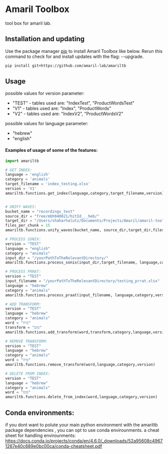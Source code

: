 # Amaril Toolbox
tool box for amaril lab.

## Installation and updating
Use the package manager [pip](https://pip.pypa.io/en/stable/) to install Amaril Toolbox like below. 
Rerun this command to check for and install  updates with the flag: --upgrade.
```bash
pip install git+https://github.com/amaril-lab/amariltb
```

## Usage
possible values for version parameter:
* "TEST" -  tables used are: "IndexTest", "ProductWordsTest"
* "V1" - tables used are: "Index", "ProductWords"
* "V2" - tables used are: "IndexV2", "ProductWordsV2"

possible values for language parameter:
* "hebrew" 
* "english"

#### Examples of usage of some of the features:
```python
import amariltb

# GET INDEX:
language = 'english'
category = 'animals'
target_filename = 'index_testing.xlsx'
version = 'V1'
amariltb.functions.get_index(language,category,target_filename,version)


# UNIFY WAVES:
bucket_name = "recordings_test"
source_dir = "free/mbh040821/hitId___heb/" 
target_dir = "/Users/shaharhalutz/Documents/Projects/Amaril/amaril-toolkit-module-poc/" 
files_per_chunk = 15
amariltb.functions.unify_waves(bucket_name, source_dir,target_dir,files_per_chunk)

# PROCESS SONIX:
version = "TEST"
language = "english"
category = "animals" 
input_dir = "/yourPathToTheRelevantDirectory/" 
amariltb.functions.process_sonix(input_dir,target_filename, language,category,version)

# PROCESS PRRAT:
version = "TEST"
input_filename = "/yourPathToTheRelevantDirectory/testing_prrat.xlsx"
language = "hebrew"
category = "animals" 
amariltb.functions.process_praat(input_filename, language,category,version)

# ADD TRANSFORM:
version = "TEST"
language = "hebrew"
category = "animals" 
word = "סיח"
transform = "סוס"
amariltb.functions.add_transform(word,transform,category,language,version)

# REMOVE TRANSFORM:
version = "TEST"
language = "hebrew"
category = "animals" 
word = "סיח"
amariltb.functions.remove_transform(word,language,category,version)

# DELETE FROM INDEX:
version = "TEST"
language = "hebrew"
category = "animals" 
word = "סוס"
amariltb.functions.delete_from_index(word,language,category,version)

```

## Conda environments:
if you dont want to polute your main python environment with the amariltb package dependencies , 
you can opt to use conda envirounments. 
a  cheat sheet for handling envirounments: 
https://docs.conda.io/projects/conda/en/4.6.0/_downloads/52a95608c49671267e40c689e0bc00ca/conda-cheatsheet.pdf